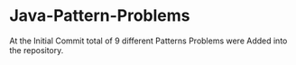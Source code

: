 # Java-Pattern-Problems

At the Initial Commit total of 9 different Patterns Problems were Added into the repository.